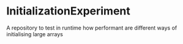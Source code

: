 # InitializationExperiment
A repository to test in runtime how performant are different ways of initialising large arrays
